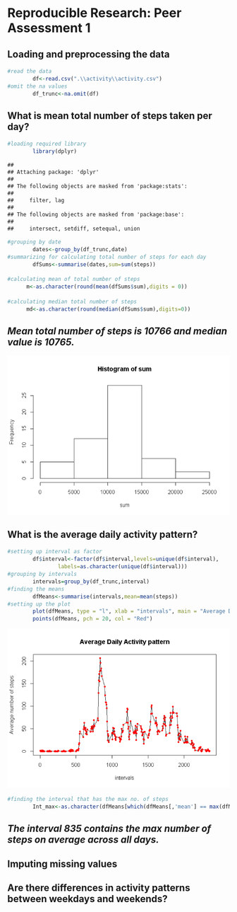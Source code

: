 # Reproducible Research: Peer Assessment 1


## Loading and preprocessing the data


```r
#read the data
        df<-read.csv(".\\activity\\activity.csv")
#omit the na values
        df_trunc<-na.omit(df)
```

## What is mean total number of steps taken per day?

```r
#loading required library
        library(dplyr)
```

```
## 
## Attaching package: 'dplyr'
## 
## The following objects are masked from 'package:stats':
## 
##     filter, lag
## 
## The following objects are masked from 'package:base':
## 
##     intersect, setdiff, setequal, union
```

```r
#grouping by date
        dates<-group_by(df_trunc,date)
#summarizing for calculating total number of steps for each day
        dfSums<-summarise(dates,sum=sum(steps))

#calculating mean of total number of steps
      m<-as.character(round(mean(dfSums$sum),digits = 0))

#calculating median total number of steps
      md<-as.character(round(median(dfSums$sum),digits=0))
```

## *Mean total number of steps is 10766 and median value is 10765.*


![](PA1_template_files/figure-html/unnamed-chunk-3-1.png) 

## What is the average daily activity pattern?


```r
#setting up interval as factor
        df$interval<-factor(df$interval,levels=unique(df$interval),
                labels=as.character(unique(df$interval)))
#grouping by intervals
        intervals=group_by(df_trunc,interval)
#finding the means
        dfMeans<-summarise(intervals,mean=mean(steps))
#setting up the plot
        plot(dfMeans, type = "l", xlab = "intervals", main = "Average Daily Activity pattern", ylab = "Average number of steps")
        points(dfMeans, pch = 20, col = "Red")
```

![](PA1_template_files/figure-html/unnamed-chunk-4-1.png) 

```r
#finding the interval that has the max no. of steps
        Int_max<-as.character(dfMeans[which(dfMeans[,'mean'] == max(dfMeans$mean)),1 ])
```


## *The interval  835 contains the max number of steps on average across all days.*
## Imputing missing values



## Are there differences in activity patterns between weekdays and weekends?
